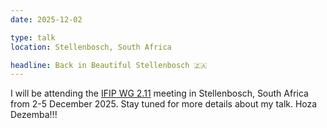```yaml
---
date: 2025-12-02

type: talk
location: Stellenbosch, South Africa

headline: Back in Beautiful Stellenbosch 🇿🇦
---
```


I will be attending the [IFIP WG 2.11][IFIP] meeting in Stellenbosch, South Africa from 2-5
December 2025. Stay tuned for more details about my talk. Hoza Dezemba!!!

[IFIP]: https://wiki.hh.se/wg211/index.php/Main_Page
